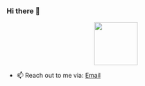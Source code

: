 ### Hi there 👋

<div id="header" align="center">
  <img src="https://media.giphy.com/media/ZEUODEtQiUZWGg6IHR/giphy.gif" width="100"/>
</div>


- 📫 Reach out to me via: <a href="mailto:anantb7@proton.me">Email</a>
<!--- ⚡ Fun fact: ...-->
<!--- 👯 I’m looking to collaborate on ... -->
